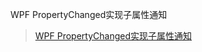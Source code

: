 WPF PropertyChanged实现子属性通知

> [WPF PropertyChanged实现子属性通知](https://www.cnblogs.com/luguangguang/p/15476765.html)
